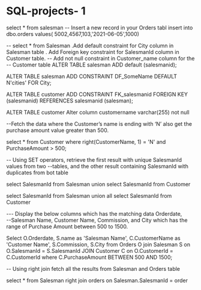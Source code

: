 # SQL-projects- 1 


select * from salesman
 -- Insert a new record in your Orders tabl
 insert into dbo.orders values( 5002,4567,103,'2021-06-05',1000) 

 -- select * from Salesman .Add default constraint for City column in Salesman table .  Add Foreign key constraint for SalesmanId column in Customer table.
-- Add not null constraint in Customer_name column for the
-- Customer table
ALTER TABLE salesman
ADD default (salesmanid); 

ALTER TABLE salesman ADD CONSTRAINT DF_SomeName DEFAULT N'cities' FOR City; 

 
ALTER TABLE customer ADD CONSTRAINT FK_salesmanid FOREIGN KEY (salesmanid) REFERENCES salesmanid (salesman); 

ALTER TABLE customer
Alter column customername varchar(255) not null 

--Fetch the data where the Customer’s name is ending with ‘N’ also get the purchase amount value greater than 500. 


 select *
from Customer
where right(CustomerName, 1) = 'N' and PurchaseAmount > 500;

 -- Using SET operators, retrieve the first result with unique SalesmanId values from two
--tables, and the other result containing SalesmanId with duplicates from bot table  

select SalesmanId
from Salesman
union 
select SalesmanId
from Customer


select SalesmanId
from Salesman
union all
select SalesmanId
from Customer

--- Display the below columns which has the matching data Orderdate,  
--Salesman Name, Customer Name, Commission, and City which has the range of Purchase Amount between 500 to 1500. 


 Select
 O.Orderdate,
 S.name as 'Salesman Name',
 C.CustomerName as 'Customer Name',
 S.Commission,
 S.City
from
 Orders O
join
 Salesman S on O.SalesmanId = S.SalesmanId
JOIN
 Customer C on O.CustomerId = C.CustomerId
where
 C.PurchaseAmount BETWEEN 500 AND 1500;
       
-- Using right join fetch all the results from Salesman and Orders table 

select * from Salesman
right join orders on Salesman.SalesmanId = order


